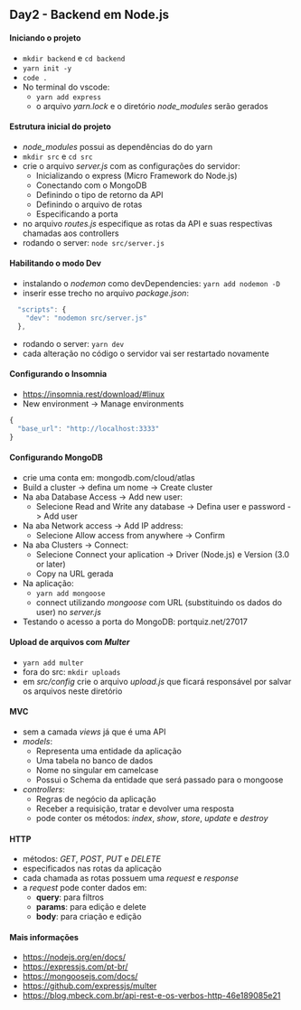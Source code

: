 ## Day2 - Backend em Node.js

#### Iniciando o projeto
- `mkdir backend` e `cd backend`
- `yarn init -y`
- `code .`
- No terminal do vscode:
  - `yarn add express`
  - o arquivo *yarn.lock* e o diretório *node_modules* serão gerados
  
#### Estrutura inicial do projeto
- *node_modules* possui as dependências do do yarn
- `mkdir src` e `cd src`
- crie o arquivo *server.js* com as configurações do servidor:
  - Inicializando o express (Micro Framework do Node.js)
  - Conectando com o MongoDB
  - Definindo o tipo de retorno da API
  - Definindo o arquivo de rotas
  - Especificando a porta
- no arquivo *routes.js* especifique as rotas da API e suas respectivas chamadas aos controllers
- rodando o server: `node src/server.js`

#### Habilitando o modo Dev
- instalando o *nodemon* como devDependencies: `yarn add nodemon -D`
- inserir esse trecho no arquivo *package.json*:
```js
  "scripts": {
    "dev": "nodemon src/server.js"
  },
```
- rodando o server: `yarn dev`
- cada alteração no código o servidor vai ser restartado novamente

#### Configurando o Insomnia
- https://insomnia.rest/download/#linux
- New environment -> Manage environments
```js
{
  "base_url": "http://localhost:3333"
}
```
#### Configurando MongoDB
- crie uma conta em: mongodb.com/cloud/atlas
- Build a cluster -> defina um nome -> Create cluster
- Na aba Database Access -> Add new user:
  - Selecione Read and Write any database -> Defina user e password -> Add user
- Na aba Network access -> Add IP address:
  - Selecione Allow access from anywhere -> Confirm
- Na aba Clusters -> Connect:
  - Selecione Connect your aplication -> Driver (Node.js) e Version (3.0 or later)
  - Copy na URL gerada
- Na aplicação:
  - `yarn add mongoose`
  - connect utilizando *mongoose* com URL (substituindo os dados do user) no *server.js*
- Testando o acesso a porta do MongoDB: portquiz.net/27017

#### Upload de arquivos com *Multer*
- `yarn add multer`
- fora do src: `mkdir uploads`
- em *src/config* crie o arquivo *upload.js* que ficará responsável por salvar os arquivos neste diretório

#### MVC
- sem a camada *views* já que é uma API
- *models*:
  - Representa uma entidade da aplicação
  - Uma tabela no banco de dados
  - Nome no singular em camelcase
  - Possui o Schema da entidade que será passado para o mongoose
- *controllers*:
  - Regras de negócio da aplicação
  - Receber a requisição, tratar e devolver uma resposta
  - pode conter os métodos: *index*, *show*, *store*, *update* e *destroy*
  
#### HTTP
- métodos: *GET*, *POST*, *PUT* e *DELETE*
- especificados nas rotas da aplicação
- cada chamada as rotas possuem uma *request* e *response*
- a *request* pode conter dados em:
  - **query**: para filtros
  - **params**: para edição e delete
  - **body**: para criação e edição
  
#### Mais informações
- https://nodejs.org/en/docs/
- https://expressjs.com/pt-br/
- https://mongoosejs.com/docs/
- https://github.com/expressjs/multer
- https://blog.mbeck.com.br/api-rest-e-os-verbos-http-46e189085e21


